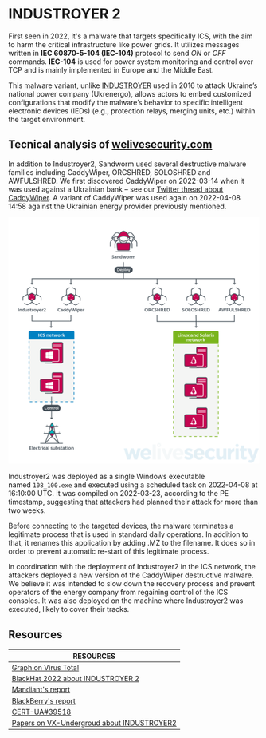 # INDUSTROYER 2

First seen in 2022, it's a malware that targets specifically ICS, with the aim to harm the critical infrastructure like power grids. It utilizes messages written in **IEC 60870-5-104 (IEC-104)** protocol to send *ON* or *OFF* commands. **IEC-104** is used for power system monitoring and control over TCP and is mainly implemented in Europe and the Middle East.

This malware variant, unlike [INDUSTROYER](https://cyberlaw.ccdcoe.org/wiki/Industroyer_%E2%80%93_Crash_Override_(2016)) used in 2016 to attack Ukraine’s national power company (Ukrenergo), allows actors to embed customized configurations that modify the malware’s behavior to specific intelligent electronic devices (IEDs) (e.g., protection relays, merging units, etc.) within the target environment.

## Tecnical analysis of [welivesecurity.com](https://www.welivesecurity.com/2022/04/12/industroyer2-industroyer-reloaded/)

In addition to Industroyer2, Sandworm used several destructive malware families including CaddyWiper, ORCSHRED, SOLOSHRED and AWFULSHRED. We first discovered CaddyWiper on 2022-03-14 when it was used against a Ukrainian bank – see our [Twitter thread about CaddyWiper](https://twitter.com/ESETresearch/status/1503436420886712321). A variant of CaddyWiper was used again on 2022-04-08 14:58 against the Ukrainian energy provider previously mentioned.

![Malwares deployed](./malwares-deployed.png)

Industroyer2 was deployed as a single Windows executable named `108_100.exe` and executed using a scheduled task on 2022-04-08 at 16:10:00 UTC. It was compiled on 2022-03-23, according to the PE timestamp, suggesting that attackers had planned their attack for more than two weeks.

Before connecting to the targeted devices, the malware terminates a legitimate process that is used in standard daily operations. In addition to that, it renames this application by adding .MZ to the filename. It does so in order to prevent automatic re-start of this legitimate process.

In coordination with the deployment of Industroyer2 in the ICS network, the attackers deployed a new version of the CaddyWiper destructive malware. We believe it was intended to slow down the recovery process and prevent operators of the energy company from regaining control of the ICS consoles. It was also deployed on the machine where Industroyer2 was executed, likely to cover their tracks.

## Resources

| RESOURCES                                                                                                                                                                                                                                               |
| ----------------------------------------------------------------------------------------------------------------------------------------------------------------------------------------------------------------------------------------------------- |
| [Graph on Virus Total](https://www.virustotal.com/graph/gdaefb8d12c4b44bbad95ec202210c5a27af65cad2d434b7681ebb52e2d7a4add)                                                                                                                                        |
| [BlackHat 2022 about INDUSTROYER 2](https://www.youtube.com/watch?v=xC9iM5wVedQ)                                                                                                                                                                        |
| [Mandiant's report](https://www.mandiant.com/resources/blog/industroyer-v2-old-malware-new-tricks)                                                                                                                                                   |
| [BlackBerry's report](https://blogs.blackberry.com/en/2022/05/threat-thursday-malware-rebooted-how-industroyer2-takes-aim-at-ukraine-infrastructure)                                                                                                 |
| [CERT-UA#39518](https://cert.gov.ua/article/39518)                                                                                                                                                                                                    |
| [Papers on VX-Undergroud about INDUSTROYER2](https://vx-underground.org/Papers/ICS%20SCADA/Industroyer) |

